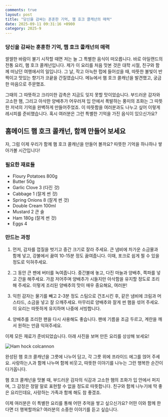```yaml
---
comments: true
layout: post
title: "당신을 감싸는 훈훈한 기억, 햄 호크 콜캐넌의 매력"
date: 2025-09-11 09:31:16 +0900
category: 2025-9
---
```


### 당신을 감싸는 훈훈한 기억, 햄 호크 콜캐넌의 매력

쌀쌀한 바람이 불기 시작할 때면 저는 늘 그 특별한 음식이 떠오릅니다. 바로 아일랜드의 전통 요리, 햄 호크 콜캐넌입니다. 제가 이 요리를 처음 맛본 것은 대학 시절, 친구와 함께 떠났던 여행에서의 일입니다. 그 날, 작고 아늑한 펍에 들어섰을 때, 따뜻한 불빛이 반짝이고 맛있는 향기가 코끝을 간질였습니다. 메뉴에서 햄 호크 콜캐넌을 발견했고, 궁금한 마음으로 주문했죠.

그때의 그 따뜻하고 크리미한 감촉은 지금도 잊지 못할 맛이었습니다. 부드러운 감자와 고소한 햄, 그리고 아삭한 양배추가 어우러져 입 안에서 폭발하는 풍미의 조화는 그 따뜻한 저녁의 기억을 완벽하게 만들어주었죠. 이 따뜻함을 여러분과도 나누고 싶어 이렇게 레시피를 준비했습니다. 혹시 여러분은 그런 특별한 기억을 가진 음식이 있으신가요?

  

## 홈메이드 햄 호크 콜캐넌, 함께 만들어 보세요

자, 그럼 이제 우리가 함께 햄 호크 콜캐넌을 만들어 볼까요? 따뜻한 기억을 하나하나 쌓아가볼 시간입니다! 

### 필요한 재료들

- Floury Potatoes 800g
- Butter 50g
- Garlic Clove 3 (다진 것)
- Cabbage 1 (잘게 썬 것)
- Spring Onions 8 (잘게 썬 것)
- Double Cream 100ml
- Mustard 2 큰 술
- Ham 180g (잘게 썬 것)
- Eggs 4  

### 만드는 과정

1. 먼저, 감자를 껍질을 벗기고 중간 크기로 잘라 주세요. 큰 냄비에 차가운 소금물과 함께 넣고, 강불에서 끓여 10-15분 정도 끓여줍니다. 이때, 포크로 쉽게 찔 수 있을 정도로 익혀주세요.

2. 그 동안 큰 팬에 버터를 녹여줍니다. 중간불에 놓고, 다진 마늘과 양배추, 쪽파를 넣고 간을 해주세요. 가끔 저어주며 양배추가 시들지만 아삭함을 유지할 정도로 조리해 주세요. 이렇게 조리된 양배추의 맛이 매우 중요해요, 여러분!

3. 익힌 감자는 물기를 빼고 2-3분 정도 스팀으로 건조시킨 후, 같은 냄비에 크림과 머스타드, 소금을 넣고 잘 으깨주세요. 마무리로 양배추와 잘게 썬 햄을 섞어 주세요. 이 요리는 따뜻하게 유지하며 나중에 서빙합니다.

4. 양배추를 조리한 팬을 다시 사용해도 좋습니다. 팬에 기름을 조금 두르고, 계란을 깨서 원하는 만큼 익혀주세요.  

이제 모든 재료가 준비되었습니다. 아래 사진을 보며 만든 요리를 상상해 보세요!  

![Ham hock colcannon](https://www.themealdb.com/images/media/meals/n41ny81608588066.jpg)  

완성된 햄 호크 콜캐넌을 그릇에 나누어 담고, 각 그릇 위에 프라이드 에그를 얹어 주세요. 사랑하는人과 함께 나누며 함께 비웃고, 따뜻한 이야기를 나누는 그런 행복한 순간이 다가옵니다.

  

햄 호크 콜캐넌을 맛볼 때, 부드러운 감자의 식감과 고소한 햄의 조화가 입 안에서 퍼지며, 그 감정은 정말 말로 표현할 수 없을 정도로 따뜻합니다. 친구와 함께 나누기에 딱 좋은 요리인데요, 사랑하는 가족과 함께 해도 참 좋겠죠.

이제 여러분은 이 특별한 요리를 통해 어떤 추억을 쌓고 싶으신가요? 어떤 이와 함께 한다면 더 행복할까요? 여러분의 소중한 이야기를 듣고 싶습니다.
